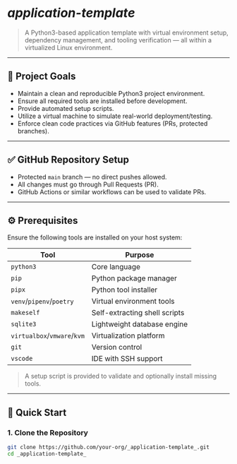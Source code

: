 # _application-template_

> A Python3-based application template with virtual environment setup, dependency management, and tooling verification — all within a virtualized Linux environment.

---

## 📌 Project Goals

- Maintain a clean and reproducible Python3 project environment.
- Ensure all required tools are installed before development.
- Provide automated setup scripts.
- Utilize a virtual machine to simulate real-world deployment/testing.
- Enforce clean code practices via GitHub features (PRs, protected branches).

---

## ✅ GitHub Repository Setup

- Protected `main` branch — no direct pushes allowed.
- All changes must go through Pull Requests (PR).
- GitHub Actions or similar workflows can be used to validate PRs.

---

## ⚙️ Prerequisites

Ensure the following tools are installed on your host system:

| Tool            | Purpose                              |
|-----------------|--------------------------------------|
| `python3`       | Core language                        |
| `pip`           | Python package manager               |
| `pipx`          | Python tool installer                |
| `venv`/`pipenv`/`poetry` | Virtual environment tools  |
| `makeself`      | Self-extracting shell scripts        |
| `sqlite3`       | Lightweight database engine          |
| `virtualbox`/`vmware`/`kvm` | Virtualization platform  |
| `git`           | Version control                      |
| `vscode`        | IDE with SSH support                 |

> A setup script is provided to validate and optionally install missing tools.

---

## 🚀 Quick Start

### 1. Clone the Repository

```bash
git clone https://github.com/your-org/_application-template_.git
cd _application-template_
